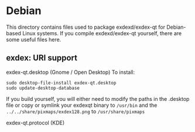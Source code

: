 
Debian
====================
This directory contains files used to package exdexd/exdex-qt
for Debian-based Linux systems. If you compile exdexd/exdex-qt yourself, there are some useful files here.

## exdex: URI support ##


exdex-qt.desktop  (Gnome / Open Desktop)
To install:

	sudo desktop-file-install exdex-qt.desktop
	sudo update-desktop-database

If you build yourself, you will either need to modify the paths in
the .desktop file or copy or symlink your exdexqt binary to `/usr/bin`
and the `../../share/pixmaps/exdex128.png` to `/usr/share/pixmaps`

exdex-qt.protocol (KDE)

